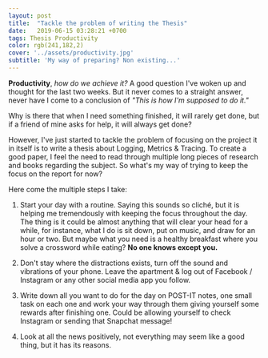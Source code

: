 ```yaml
---
layout: post
title:  "Tackle the problem of writing the Thesis"
date:   2019-06-15 03:28:21 +0700
tags: Thesis Productivity
color: rgb(241,182,2)
cover: '../assets/productivity.jpg'
subtitle: 'My way of preparing? Non existing...'
---
```


**Productivity**, *how do we achieve it?*
A good question I've woken up and thought for the last two weeks. But it never comes to a straight answer, never have I come to a conclusion of *"This is how I'm supposed to do it."*

Why is there that when I need something finished, it will rarely get done, but if a friend of mine asks for help, it will always get done?

However, I've just started to tackle the problem of focusing on the project it in itself is to write a thesis about Logging, Metrics & Tracing. To create a good paper, I feel the need to read through multiple long pieces of research and books regarding the subject. So what's my way of trying to keep the focus on the report for now?

Here come the multiple steps I take:

1. Start your day with a routine.
Saying this sounds so cliché, but it is helping me tremendously with keeping the focus throughout the day. The thing is it could be almost anything that will clear your head for a while, for instance, what I do is sit down, put on music, and draw for an hour or two. But maybe what you need is a healthy breakfast where you solve a crossword while eating? **No one knows except you.**

2. Don't stay where the distractions exists, turn off the sound and vibrations of your phone. Leave the apartment & log out of Facebook / Instagram or any other social media app you follow.

3. Write down all you want to do for the day on POST-IT notes, one small task on each one and work your way through them giving yourself some rewards after finishing one. Could be allowing yourself to check Instagram or sending that Snapchat message!

4. Look at all the news positively, not everything may seem like a good thing, but it has its reasons.
